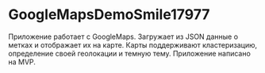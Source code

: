 # GoogleMapsDemoSmile17977

Приложение работает с GoogleMaps. Загружает из JSON данные о метках и отображает их на карте.
Карты поддерживают кластеризацию, определение своей геолокации и темную тему.
Приложение написано на MVP.

